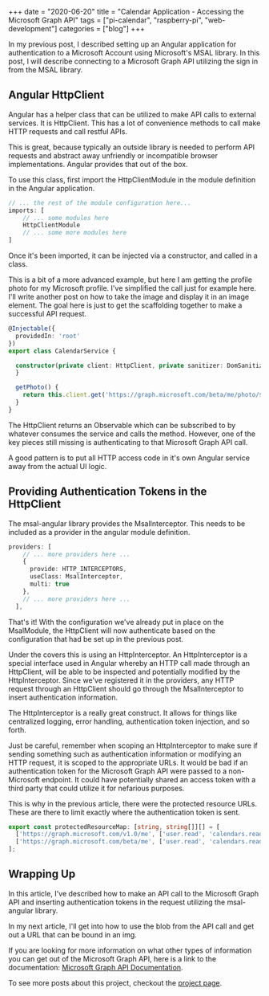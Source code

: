 +++
date = "2020-06-20"
title = "Calendar Application - Accessing the Microsoft Graph API"
tags = ["pi-calendar", "raspberry-pi", "web-development"]
categories = ["blog"]
+++

In my previous post, I described setting up an Angular application for authentication to a Microsoft Account using Microsoft's MSAL library.  In this post, I will describe connecting to a Microsoft Graph API utilizing the sign in from the MSAL library.

## Angular HttpClient

Angular has a helper class that can be utilized to make API calls to external services.  It is HttpClient.  This has a lot of convenience methods to call make HTTP requests and call restful APIs.

This is great, because typically an outside library is needed to perform API requests and abstract away unfriendly or incompatible browser implementations.  Angular provides that out of the box.

To use this class, first import the HttpClientModule in the module definition in the Angular application.

```typescript
// ... the rest of the module configuration here...
imports: [
    // ... some modules here 
    HttpClientModule
    // ... some more modules here
]
```

Once it's been imported, it can be injected via a constructor, and called in a class.

This is a bit of a more advanced example, but here I am getting the profile photo for my Microsoft profile.  I've simplified the call just for example here.  I'll write another post on how to take the image and display it in an image element.  The goal here is just to get the scaffolding together to make a successful API request.

```typescript
@Injectable({
  providedIn: 'root'
})
export class CalendarService {

  constructor(private client: HttpClient, private sanitizer: DomSanitizer) { 
  }

  getPhoto() {
    return this.client.get('https://graph.microsoft.com/beta/me/photo/$value', {responseType: "blob"});
  }
}
```

The HttpClient returns an Observable which can be subscribed to by whatever consumes the service and calls the method.  However, one of the key pieces still missing is authenticating to that Microsoft Graph API call.

A good pattern is to put all HTTP access code in it's own Angular service away from the actual UI logic.

## Providing Authentication Tokens in the HttpClient

The msal-angular library provides the MsalInterceptor.  This needs to  be included as a provider in the angular module definition.

```typescript
providers: [
    // ... more providers here ...
    {
      provide: HTTP_INTERCEPTORS,
      useClass: MsalInterceptor,
      multi: true
    },
    // ... more providers here ...
  ],
```

That's it!  With the configuration we've already put in place on the MsalModule, the HttpClient will now authenticate based on the configuration that had be set up in the previous post.

Under the covers this is using an HttpInterceptor.  An HttpInterceptor is a special interface used in Angular whereby an HTTP call made through an HttpClient, will be able to be inspected and potentially modified by the HttpInterceptor.  Since we've registered it in the providers, any HTTP request through an HttpClient should go through the MsalInterceptor to insert authentication information.

The HttpInterceptor is a really great construct.  It allows for things like centralized logging, error handling, authentication token injection, and so forth.

Just be careful, remember when scoping an HttpInterceptor to make sure if sending something such as authentication information or modifying an HTTP request, it is scoped to the appropriate URLs.  It would be bad if an authentication token for the Microsoft Graph API were passed to a non-Microsoft endpoint.  It could have potentially shared an access token with a third party that could utilize it for nefarious purposes.

This is why in the previous article, there were the protected resource URLs.  These are there to limit exactly where the authentication token is sent.

```typescript
export const protectedResourceMap: [string, string[]][] = [
  ['https://graph.microsoft.com/v1.0/me', ['user.read', 'calendars.read', 'calendars.read.shared']],
  ['https://graph.microsoft.com/beta/me', ['user.read', 'calendars.read', 'calendars.read.shared']]
];
```

## Wrapping Up

In this article, I've described how to make an API call to the Microsoft Graph API and inserting authentication tokens in the request utilizing the msal-angular library.

In my next article, I'll get into how to use the blob from the API call and get out a URL that can be bound in an img.

If you are looking for more information on what other types of information you can get out of the Microsoft Graph API, here is a link to the documentation: [Microsoft Graph API Documentation](https://docs.microsoft.com/en-us/graph/api/overview?toc=.%2Fref%2Ftoc.json&view=graph-rest-1.0).

To see more posts about this project, checkout the [project page](/projects/pi-calendar).